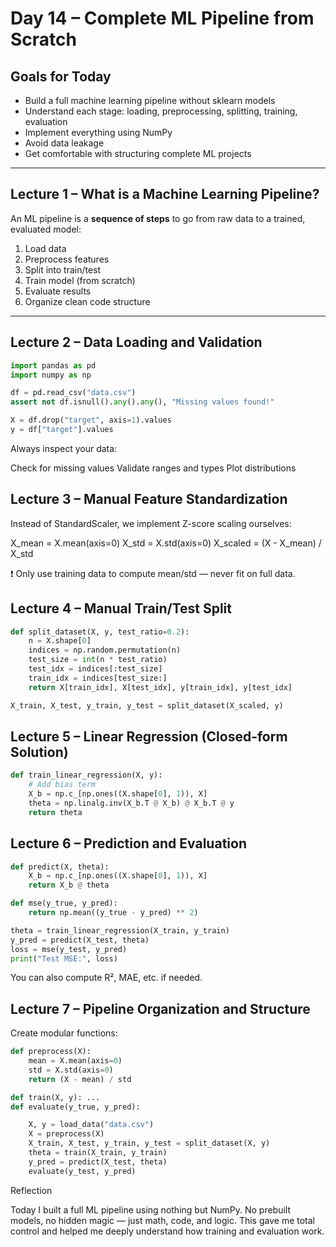 # Day 14 – Complete ML Pipeline from Scratch

## Goals for Today
- Build a full machine learning pipeline without sklearn models
- Understand each stage: loading, preprocessing, splitting, training, evaluation
- Implement everything using NumPy
- Avoid data leakage
- Get comfortable with structuring complete ML projects

---

## Lecture 1 – What is a Machine Learning Pipeline?

An ML pipeline is a **sequence of steps** to go from raw data to a trained, evaluated model:

1. Load data
2. Preprocess features
3. Split into train/test
4. Train model (from scratch)
5. Evaluate results
6. Organize clean code structure


---

## Lecture 2 – Data Loading and Validation

```python
import pandas as pd
import numpy as np

df = pd.read_csv("data.csv")
assert not df.isnull().any().any(), "Missing values found!"

X = df.drop("target", axis=1).values
y = df["target"].values
```

Always inspect your data:

Check for missing values
Validate ranges and types
Plot distributions

## Lecture 3 – Manual Feature Standardization

Instead of StandardScaler, we implement Z-score scaling ourselves:

X_mean = X.mean(axis=0)
X_std = X.std(axis=0)
X_scaled = (X - X_mean) / X_std

❗ Only use training data to compute mean/std — never fit on full data.

## Lecture 4 – Manual Train/Test Split
```python
def split_dataset(X, y, test_ratio=0.2):
    n = X.shape[0]
    indices = np.random.permutation(n)
    test_size = int(n * test_ratio)
    test_idx = indices[:test_size]
    train_idx = indices[test_size:]
    return X[train_idx], X[test_idx], y[train_idx], y[test_idx]

X_train, X_test, y_train, y_test = split_dataset(X_scaled, y)
```
## Lecture 5 – Linear Regression (Closed-form Solution)
```python
def train_linear_regression(X, y):
    # Add bias term
    X_b = np.c_[np.ones((X.shape[0], 1)), X]
    theta = np.linalg.inv(X_b.T @ X_b) @ X_b.T @ y
    return theta
```
## Lecture 6 – Prediction and Evaluation
```python
def predict(X, theta):
    X_b = np.c_[np.ones((X.shape[0], 1)), X]
    return X_b @ theta

def mse(y_true, y_pred):
    return np.mean((y_true - y_pred) ** 2)

theta = train_linear_regression(X_train, y_train)
y_pred = predict(X_test, theta)
loss = mse(y_test, y_pred)
print("Test MSE:", loss)
```
You can also compute R², MAE, etc. if needed.

## Lecture 7 – Pipeline Organization and Structure

Create modular functions:
```python
def preprocess(X):
    mean = X.mean(axis=0)
    std = X.std(axis=0)
    return (X - mean) / std

def train(X, y): ...
def evaluate(y_true, y_pred): 

    X, y = load_data("data.csv")
    X = preprocess(X)
    X_train, X_test, y_train, y_test = split_dataset(X, y)
    theta = train(X_train, y_train)
    y_pred = predict(X_test, theta)
    evaluate(y_test, y_pred)
```

Reflection

Today I built a full ML pipeline using nothing but NumPy. No prebuilt models, no hidden magic — just math, code, and logic. This gave me total control and helped me deeply understand how training and evaluation work.